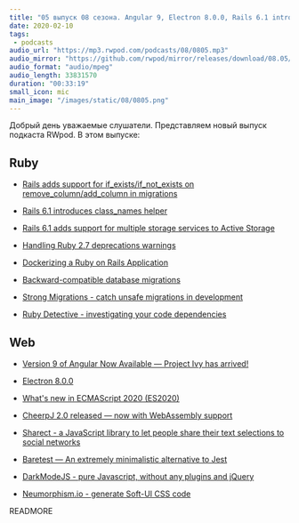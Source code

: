 ```yaml
---
title: "05 выпуск 08 сезона. Angular 9, Electron 8.0.0, Rails 6.1 introduces class_names helper, CheerpJ 2.0, Strong Migrations и прочее"
date: 2020-02-10
tags:
 - podcasts
audio_url: "https://mp3.rwpod.com/podcasts/08/0805.mp3"
audio_mirror: "https://github.com/rwpod/mirror/releases/download/08.05/0805.mp3"
audio_format: "audio/mpeg"
audio_length: 33831570
duration: "00:33:19"
small_icon: mic
main_image: "/images/static/08/0805.png"
---
```


Добрый день уважаемые слушатели. Представляем новый выпуск подкаста RWpod. В этом выпуске:

## Ruby

 - [Rails adds support for if_exists/if_not_exists on remove_column/add_column in migrations](https://blog.saeloun.com/2020/02/04/rails-support-for-if_exists-if_not_exists-on-remove_column-add_column-in-migrations)
 - [Rails 6.1 introduces class_names helper](https://blog.bigbinary.com/2020/02/04/rails-6-1-introduces-class_names-helper.html)
 - [Rails 6.1 adds support for multiple storage services to Active Storage](https://blog.saeloun.com/2020/02/03/rails-allows-configure-service-for-attachments-to-activestorage)
 - [Handling Ruby 2.7 deprecations warnings](https://kukicola.io/posts/handling-ruby-27-deprecations-warnings)


 - [Dockerizing a Ruby on Rails Application](https://semaphoreci.com/community/tutorials/dockerizing-a-ruby-on-rails-application)
 - [Backward-compatible database migrations](https://withatwist.dev/backward-compatible-database-migrations.html)
 - [Strong Migrations - catch unsafe migrations in development](https://github.com/ankane/strong_migrations)
 - [Ruby Detective - investigating your code dependencies](https://github.com/victor-am/ruby_detective)

## Web

 - [Version 9 of Angular Now Available — Project Ivy has arrived!](https://blog.angular.io/version-9-of-angular-now-available-project-ivy-has-arrived-23c97b63cfa3)
 - [Electron 8.0.0](https://www.electronjs.org/blog/electron-8-0)
 - [What's new in ECMAScript 2020 (ES2020)](https://alligator.io/js/es2020/)


 - [CheerpJ 2.0 released — now with WebAssembly support](https://medium.com/leaningtech/cheerpj-2-0-released-381f6d03e4e)
 - [Sharect - a JavaScript library to let people share their text selections to social networks](https://estevanmaito.github.io/sharect/)
 - [Baretest — An extremely minimalistic alternative to Jest](https://volument.com/baretest)
 - [DarkModeJS - pure Javascript, without any plugins and jQuery](https://nickdeny.github.io/darkmode-js/)
 - [Neumorphism.io - generate Soft-UI CSS code](https://neumorphism.io/)

READMORE
